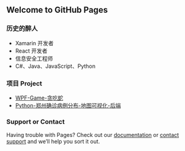 ## Welcome to GitHub Pages

### 历史的醉人
- Xamarin 开发者 
- React 开发者 
- 信息安全工程师 
- C#、Java、JavaScript、Python

### 项目 Project
* [WPF-Game-贪吃蛇](https://github.com/lishidezuiren/SnakeGame)
* [Python-郑州确诊病例分布-地图可视化-后端](https://github.com/lishidezuiren/zzyq)

### Support or Contact

Having trouble with Pages? Check out our [documentation](https://docs.github.com/categories/github-pages-basics/) or [contact support](https://support.github.com/contact) and we’ll help you sort it out.
